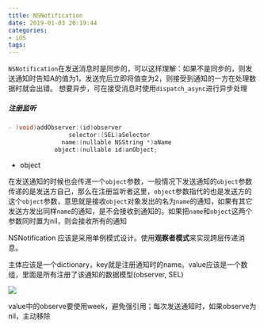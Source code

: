 ```yaml
---
title: NSNotification
date: 2019-01-03 20:19:44
categories:
- iOS
tags:
---
```


`NSNotification`在发送消息时是同步的，可以这样理解：如果不是同步的，则发送通知时告知A的值为1，发送完后立即将值变为2，则接受到通知的一方在处理数据时就会出错。
想要异步，可在接受消息时使用`dispatch_async`进行异步处理

##### 注册监听
```objective-c
- (void)addObserver:(id)observer 
  				 selector:(SEL)aSelector 
               name:(nullable NSString *)aName 
             object:(nullable id)anObject;
```

- object

在发送通知的时候也会传递一个`object`参数，一般情况下发送通知的`object`参数传递的是发送方自己，那么在注册监听者这里，`object`参数指代的也是发送方的这个`object`参数，意思就是接收`object`对象发出的名为`name`的通知，如果有其它发送方发出同样`name`的通知，是不会接收到通知的。如果把`name`和`object`这两个参数同时置为nil，则会接收所有的通知



NSNotification 应该是采用单例模式设计。使用**观察者模式**来实现跨层传递消息。

主体应该是一个dictionary，key就是注册通知时的name。value应该是一个数组，里面是所有注册了该通知的数据模型(observer, SEL)

![](https://ws1.sinaimg.cn/large/006tKfTcly1g1pr2mfw2jj30ly0ezgm5.jpg)

value中的observe要使用week，避免强引用；每次发送通知时，如果observe为nil，主动移除